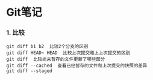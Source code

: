 # Git笔记 #  

### 1. 比较  
```
git diff b1 b2  比较2个分支的区别  
git diff HEAD~ HEAD  比较上次提交和上上次提交的区别  
git diff  比较尚未暂存的文件更新了哪些部分  
git diff --cached  查看已经暂存的文件和上次提交的快照的差异  
git diff --staged  
```  

